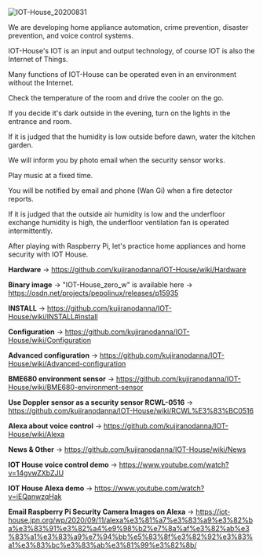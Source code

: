 ![IOT-House_20200831](https://user-images.githubusercontent.com/70492305/92525801-70698580-f25f-11ea-92f0-383490cd34c0.jpeg)

We are developing home appliance automation, crime prevention, disaster prevention, and voice control systems.

IOT-House's IOT is an input and output technology, of course IOT is also the Internet of Things.

Many functions of IOT-House can be operated even in an environment without the Internet.

Check the temperature of the room and drive the cooler on the go.

If you decide it's dark outside in the evening, turn on the lights in the entrance and room.

If it is judged that the humidity is low outside before dawn, water the kitchen garden.

We will inform you by photo email when the security sensor works.

Play music at a fixed time.

You will be notified by email and phone (Wan Gi) when a fire detector reports.

If it is judged that the outside air humidity is low and the underfloor exchange humidity is high, the underfloor ventilation fan is operated intermittently.

After playing with Raspberry Pi, let's practice home appliances and home security with IOT House.

<b>Hardware</b> -> https://github.com/kujiranodanna/IOT-House/wiki/Hardware
  
<b>Binary image</b> -> "IOT-House_zero_w" is available here -> https://osdn.net/projects/pepolinux/releases/p15935

<b>INSTALL</b> -> https://github.com/kujiranodanna/IOT-House/wiki/INSTALL#install

<b>Configuration</b> -> https://github.com/kujiranodanna/IOT-House/wiki/Configuration

<b>Advanced configuration</b> -> https://github.com/kujiranodanna/IOT-House/wiki/Advanced-configuration

<b>BME680 environment sensor</b> -> https://github.com/kujiranodanna/IOT-House/wiki/BME680-environment-sensor

<b>Use Doppler sensor as a security sensor RCWL-0516</b> -> https://github.com/kujiranodanna/IOT-House/wiki/RCWL%E3%83%BC0516

<b>Alexa about voice control</b> -> https://github.com/kujiranodanna/IOT-House/wiki/Alexa

<b>News & Other</b> -> https://github.com/kujiranodanna/IOT-House/wiki/News

<b>IOT House voice control demo</b> -> https://www.youtube.com/watch?v=14gvwZXbZJU

<b>IOT House Alexa demo</b> -> https://www.youtube.com/watch?v=iEQanwzqHak

<b>Email Raspberry Pi Security Camera Images on Alexa</b> → https://iot-house.jpn.org/wp/2020/09/11/alexa%e3%81%a7%e3%83%a9%e3%82%ba%e3%83%91%e3%82%a4%e9%98%b2%e7%8a%af%e3%82%ab%e3%83%a1%e3%83%a9%e7%94%bb%e5%83%8f%e3%82%92%e3%83%a1%e3%83%bc%e3%83%ab%e3%81%99%e3%82%8b/

